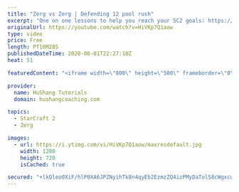 ```yaml
---
title: "Zerg vs Zerg | Defending 12 pool rush"
excerpt: "One on one lessons to help you reach your SC2 goals: https://www.hushangcoaching.com ------------------------------------------------------------------------------------------------------- In this guide we take a look at how to defend one of the most infamous \"zerg rushes\" in sc2: the 12 pool. This rush"
originalUrl: https://youtube.com/watch?v=HiVKp7Q1aow
type: video
price: Free
length: PT10M28S
publishedDateTime: 2020-06-01T22:27:10Z
heat: 51

featuredContent: "<iframe width=\"800\" height=\"500\" frameborder=\"0\" src=\"https://www.youtube.com/embed/HiVKp7Q1aow\" allow=\"accelerometer; autoplay; encrypted-media; gyroscope; picture-in-picture\" allowfullscreen></iframe>"

provider:
  name: HuShang Tutorials
  domain: hushangcoaching.com

topics:
  - StarCraft 2
  - Zerg

images:
  - url: https://i.ytimg.com/vi/HiVKp7Q1aow/maxresdefault.jpg
    width: 1280
    height: 720
    isCached: true

secured: "+lkQleo0XiF/hlP0XA6JPZNyihTk8n4qyEb2EzmzZQ4izPMyDaTolS8cWgxcwiF85onCeXtorwnfuqOtKr+mYNWq7Tcv4iHnUvhs+qgLHI6Xe5bjmTNov13hPrD899eGm998/wfH2ZqI1O1C9GWKdDrN22BSbNLlstK2HuAncBCufCGNDR6XF6zfH+UgcvGtvxfN0/Tv6wlgIIufQjOxrLnr1otZPlmLBRc4e0fxs7Ug7MlY0QtGguR78m51b7uSH22kPYgzlQZwQxX0DIASpNJS2qAxsbZuV4Ob5vh/Tiv7nix0Q1pJrINju+cZAutXDY1aCfYJAfNWaGbc9K1Cn5BvGC8/n7gofcLBv552ADQeZVh2zw1adH4W7q4zhqR9qpnHrJxMqmHny4o9ZX016XtaAi2HGL5h1GNN7hgG+Ns=;d3M1aDGkje9f1Tdf7JQSsw=="
---
```


